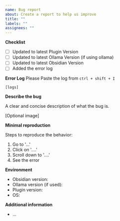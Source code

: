 ```yaml
---
name: Bug report
about: Create a report to help us improve
title: ""
labels: ""
assignees: ""
---
```


**Checklist**

- [ ] Updated to latest Plugin Version
- [ ] Updated to latest Ollama Version (if using ollama)
- [ ] Updated to latest Obsidian Version
- [ ] Added the error log

**Error Log**
Please Paste the log from `ctrl + shift + I`

```
[logs]
```

**Describe the bug**

A clear and concise description of what the bug is.

[Optional image]

**Minimal reproduction**

Steps to reproduce the behavior:

1. Go to '...'
2. Click on '....'
3. Scroll down to '....'
4. See the error

**Environment**

- Obsidian version:
- Ollama version (if used):
- Plugin version:
- OS:

**Additional information**

- ...
